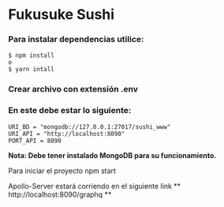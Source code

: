 # Fukusuke Sushi
### Para instalar dependencias utilice:
```
$ npm install
o 
$ yarn intall
```

### Crear archivo con extensión .env
### En este debe estar lo siguiente:
```
URI_BD = "mongodb://127.0.0.1:27017/sushi_www" 
URI_API = "http://localhost:8090" 
PORT_API = 8090

```

**Nota: Debe tener instalado MongoDB para su funcionamiento.**

Para iniciar el proyecto
npm start

Apollo-Server estará corriendo en el siguiente link ** http://localhost:8090/graphq **